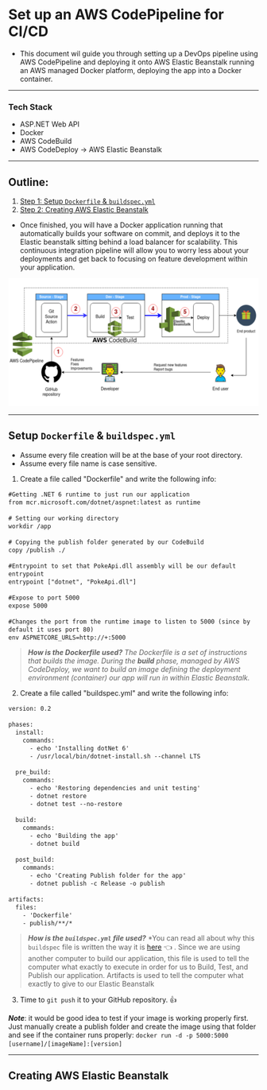 # Set up an AWS CodePipeline for CI/CD
* This document wil guide you through setting up a DevOps pipeline using AWS CodePipeline and deploying it onto AWS Elastic Beanstalk running an AWS managed Docker platform, deploying the app into a Docker container.

---

### Tech Stack
* ASP.NET Web API
* Docker
* AWS CodeBuild
* AWS CodeDeploy -> AWS Elastic Beanstalk

---

## Outline:
1. [Step 1: Setup `Dockerfile` & `buildspec.yml`](#step1)
2. [Step 2: Creating AWS Elastic Beanstalk](#step2)

* Once finished, you will have a Docker application running that automatically builds your software on commit, and deploys it to the Elastic beanstalk sitting behind a load balancer for scalability. This continuous integration pipeline will allow you to worry less about your deployments and get back to focusing on feature development within your application.

<img src="imgs/flow.png">

---

## Setup `Dockerfile` & `buildspec.yml` <a name="step1"></a>
* Assume every file creation will be at the base of your root directory.
* Assume every file name is case sensitive.
1. Create a file called "Dockerfile" and write the following info:
```docker
#Getting .NET 6 runtime to just run our application
from mcr.microsoft.com/dotnet/aspnet:latest as runtime

# Setting our working directory
workdir /app

# Copying the publish folder generated by our CodeBuild
copy /publish ./

#Entrypoint to set that PokeApi.dll assembly will be our default entrypoint
entrypoint ["dotnet", "PokeApi.dll"]

#Expose to port 5000
expose 5000

#Changes the port from the runtime image to listen to 5000 (since by default it uses port 80)
env ASPNETCORE_URLS=http://+:5000
```
> ***How is the Dockerfile used?*** *The Dockerfile is a set of instructions that builds the image.* *During the **build** phase, managed by AWS CodeDeploy, we want to build an image defining the deployment environment (container) our app will run in within Elastic Beanstalk.*

2. Create a file called "buildspec.yml" and write the following info:
```YML
version: 0.2

phases:
  install:
    commands:
      - echo 'Installing dotNet 6'
      - /usr/local/bin/dotnet-install.sh --channel LTS

  pre_build:
    commands:
      - echo 'Restoring dependencies and unit testing'
      - dotnet restore
      - dotnet test --no-restore
  
  build:
    commands:
      - echo 'Building the app'
      - dotnet build

  post_build:
    commands:
      - echo 'Creating Publish folder for the app'
      - dotnet publish -c Release -o publish
  
artifacts:
  files:
    - 'Dockerfile'
    - publish/**/*
```

> ***How is the `buildspec.yml` file used?*** *You can read all about why this `buildspec` file is written the way it is [here](https://docs.aws.amazon.com/codebuild/latest/userguide/getting-started-cli-create-build-spec.html) :point_left: . Since we are using another computer to build our application, this file is used to tell the computer what exactly to execute in order for us to Build, Test, and Publish our application. Artifacts is used to tell the computer what exactly to give to our Elastic Beanstalk

3. Time to `git push` it to your GitHub repository. :+1:

***Note***: it would be good idea to test if your image is working properly first. Just manually create a publish folder and create the image using that folder and see if the container runs properly:
```docker run -d -p 5000:5000 [username]/[imageName]:[version]```

---
## Creating AWS Elastic Beanstalk <a name="step2"></a>
